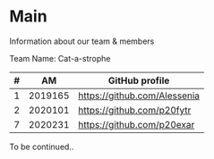 # Main
Information about our team &amp; members 

Team Name: Cat-a-strophe


| # | ΑΜ | GitHub profile |
| -- | -- | -- |
| 1 | 2019165| https://github.com/Alessenia  |
| 2 | 2020101| https://github.com/p20fytr    |
| 7 | 2020231 | https://github.com/p20exar   |


To be continued..
